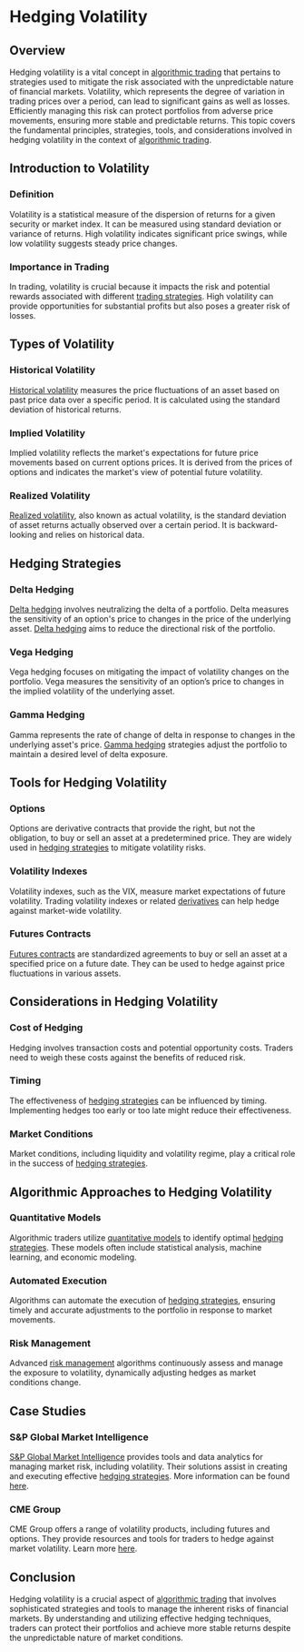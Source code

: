 # Hedging Volatility

## Overview
Hedging volatility is a vital concept in [algorithmic trading](../a/algorithmic_trading.md) that pertains to strategies used to mitigate the risk associated with the unpredictable nature of financial markets. Volatility, which represents the degree of variation in trading prices over a period, can lead to significant gains as well as losses. Efficiently managing this risk can protect portfolios from adverse price movements, ensuring more stable and predictable returns. This topic covers the fundamental principles, strategies, tools, and considerations involved in hedging volatility in the context of [algorithmic trading](../a/algorithmic_trading.md).

## Introduction to Volatility
### Definition
Volatility is a statistical measure of the dispersion of returns for a given security or market index. It can be measured using standard deviation or variance of returns. High volatility indicates significant price swings, while low volatility suggests steady price changes.

### Importance in Trading
In trading, volatility is crucial because it impacts the risk and potential rewards associated with different [trading strategies](../t/trading_strategies.md). High volatility can provide opportunities for substantial profits but also poses a greater risk of losses.

## Types of Volatility
### Historical Volatility
[Historical volatility](../h/historical_volatility.md) measures the price fluctuations of an asset based on past price data over a specific period. It is calculated using the standard deviation of historical returns.

### Implied Volatility
Implied volatility reflects the market's expectations for future price movements based on current options prices. It is derived from the prices of options and indicates the market's view of potential future volatility.

### Realized Volatility
[Realized volatility](../r/realized_volatility.md), also known as actual volatility, is the standard deviation of asset returns actually observed over a certain period. It is backward-looking and relies on historical data.

## Hedging Strategies
### Delta Hedging
[Delta hedging](../d/delta_hedging.md) involves neutralizing the delta of a portfolio. Delta measures the sensitivity of an option's price to changes in the price of the underlying asset. [Delta hedging](../d/delta_hedging.md) aims to reduce the directional risk of the portfolio.

### Vega Hedging
Vega hedging focuses on mitigating the impact of volatility changes on the portfolio. Vega measures the sensitivity of an option’s price to changes in the implied volatility of the underlying asset.

### Gamma Hedging
Gamma represents the rate of change of delta in response to changes in the underlying asset's price. [Gamma hedging](../g/gamma_hedging.md) strategies adjust the portfolio to maintain a desired level of delta exposure.

## Tools for Hedging Volatility
### Options
Options are derivative contracts that provide the right, but not the obligation, to buy or sell an asset at a predetermined price. They are widely used in [hedging strategies](../h/hedging_strategies.md) to mitigate volatility risks.

### Volatility Indexes
Volatility indexes, such as the VIX, measure market expectations of future volatility. Trading volatility indexes or related [derivatives](../d/derivatives.md) can help hedge against market-wide volatility.

### Futures Contracts
[Futures contracts](../f/futures_contracts.md) are standardized agreements to buy or sell an asset at a specified price on a future date. They can be used to hedge against price fluctuations in various assets.

## Considerations in Hedging Volatility
### Cost of Hedging
Hedging involves transaction costs and potential opportunity costs. Traders need to weigh these costs against the benefits of reduced risk.

### Timing
The effectiveness of [hedging strategies](../h/hedging_strategies.md) can be influenced by timing. Implementing hedges too early or too late might reduce their effectiveness.

### Market Conditions
Market conditions, including liquidity and volatility regime, play a critical role in the success of [hedging strategies](../h/hedging_strategies.md).

## Algorithmic Approaches to Hedging Volatility
### Quantitative Models
Algorithmic traders utilize [quantitative models](../q/quantitative_models.md) to identify optimal [hedging strategies](../h/hedging_strategies.md). These models often include statistical analysis, machine learning, and economic modeling.

### Automated Execution
Algorithms can automate the execution of [hedging strategies](../h/hedging_strategies.md), ensuring timely and accurate adjustments to the portfolio in response to market movements.

### Risk Management
Advanced [risk management](../r/risk_management.md) algorithms continuously assess and manage the exposure to volatility, dynamically adjusting hedges as market conditions change.

## Case Studies
### S&P Global Market Intelligence
[S&P Global Market Intelligence](../s/snp_global_market_intelligence.md) provides tools and data analytics for managing market risk, including volatility. Their solutions assist in creating and executing effective [hedging strategies](../h/hedging_strategies.md). More information can be found [here](https://www.spglobal.com/marketintelligence/en/).

### CME Group
CME Group offers a range of volatility products, including futures and options. They provide resources and tools for traders to hedge against market volatility. Learn more [here](https://www.cmegroup.com/).

## Conclusion
Hedging volatility is a crucial aspect of [algorithmic trading](../a/algorithmic_trading.md) that involves sophisticated strategies and tools to manage the inherent risks of financial markets. By understanding and utilizing effective hedging techniques, traders can protect their portfolios and achieve more stable returns despite the unpredictable nature of market conditions.
